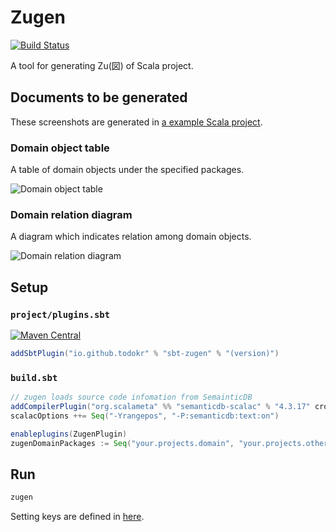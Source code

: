 # Zugen

[![Build Status](https://travis-ci.org/todokr/zugen.svg?branch=master)](https://travis-ci.org/todokr/zugen)

A tool for generating Zu(図) of Scala project.

## Documents to be generated

These screenshots are generated in [a example Scala project](https://github.com/todokr/zugen/blob/master/src/sbt-test/sbt-zugen/simple/build.sbt).

### Domain object table

A table of domain objects under the specified packages.

![Domain object table](https://raw.githubusercontent.com/todokr/zugen/master/docs/domain-object-table.png)

### Domain relation diagram

A diagram which indicates relation among domain objects.

![Domain relation diagram](https://raw.githubusercontent.com/todokr/zugen/master/docs/domain-relation-diagram.png)

## Setup

### `project/plugins.sbt`

[![Maven Central](https://maven-badges.herokuapp.com/maven-central/io.github.todokr/zugen/badge.svg)](https://search.maven.org/artifact/io.github.todokr/zugen)

```sbt
addSbtPlugin("io.github.todokr" % "sbt-zugen" % "(version)")
```

### `build.sbt`
```sbt
// zugen loads source code infomation from SemainticDB
addCompilerPlugin("org.scalameta" %% "semanticdb-scalac" % "4.3.17" cross CrossVersion.full)
scalacOptions ++= Seq("-Yrangepos", "-P:semanticdb:text:on")

enableplugins(ZugenPlugin)
zugenDomainPackages := Seq("your.projects.domain", "your.projects.other.domain")
```

## Run

```sbt
zugen
```

Setting keys are defined in [here](https://github.com/todokr/zugen/blob/master/src/main/scala/zugen/sbt/ZugenPlugin.scala#L16-L19).


